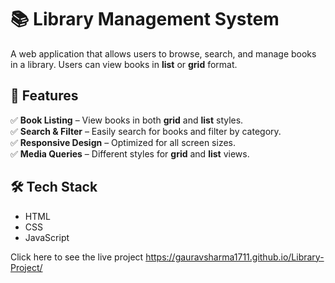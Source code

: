 

# 📚 Library Management System

A web application that allows users to browse, search, and manage books in a library. Users can view books in **list** or **grid** format.

## 🚀 Features

✅ **Book Listing** – View books in both **grid** and **list** styles.  
✅ **Search & Filter** – Easily search for books and filter by category.  
✅ **Responsive Design** – Optimized for all screen sizes.  
✅ **Media Queries** – Different styles for **grid** and **list** views.  

## 🛠 Tech Stack

- HTML
- CSS
- JavaScript


Click here to see the live project
https://gauravsharma1711.github.io/Library-Project/

